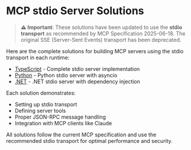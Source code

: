 # MCP stdio Server Solutions

> **⚠️ Important**: These solutions have been updated to use the **stdio transport** as recommended by MCP Specification 2025-06-18. The original SSE (Server-Sent Events) transport has been deprecated.

Here are the complete solutions for building MCP servers using the stdio transport in each runtime:

- [TypeScript](./typescript/) - Complete stdio server implementation
- [Python](./python/) - Python stdio server with asyncio
- [.NET](./dotnet/) - .NET stdio server with dependency injection

Each solution demonstrates:
- Setting up stdio transport
- Defining server tools
- Proper JSON-RPC message handling
- Integration with MCP clients like Claude

All solutions follow the current MCP specification and use the recommended stdio transport for optimal performance and security.